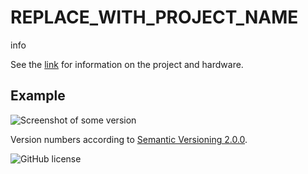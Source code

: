 # **REPLACE_WITH_PROJECT_NAME**
info


See the [link](www.vansteenwegen.org) for information on the project and hardware.

## Example

![Screenshot of some version](/assets/images/screenshot.png)

Version numbers according to [Semantic Versioning 2.0.0](https://semver.org/).

![GitHub license](https://img.shields.io/github/license/dietervansteenwegen/desay6mm_upad2mm6_ctrl?style=plastic)